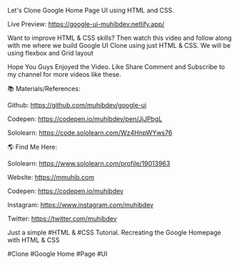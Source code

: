Let's Clone Google Home Page UI using HTML and CSS.

Live Preview: https://google-ui-muhibdev.netlify.app/

Want to improve HTML & CSS skills? Then watch this video and follow along with me where we build Google UI Clone using just HTML & CSS. We will be using flexbox and Grid layout

Hope You Guys Enjoyed the Video. Like Share Comment and Subscribe to my channel for more videos like these.

📚 Materials/References:

Github: https://github.com/muhibdev/google-ui

Codepen: https://codepen.io/muhibdev/pen/JjJPbgL

Sololearn: https://code.sololearn.com/Wz4HnpWYws76


🌎 Find Me Here:

Sololearn:  https://www.sololearn.com/profile/19013963

Website:  https://mmuhib.com

Codepen: https://codepen.io/muhibdev

Instagram:  https://www.instagram.com/muhibdev

Twitter:  https://twitter.com/muhibdev


Just a simple #HTML & #CSS Tutorial.
Recreating the Google Homepage with HTML & CSS


#Clone #Google Home #Page #UI
